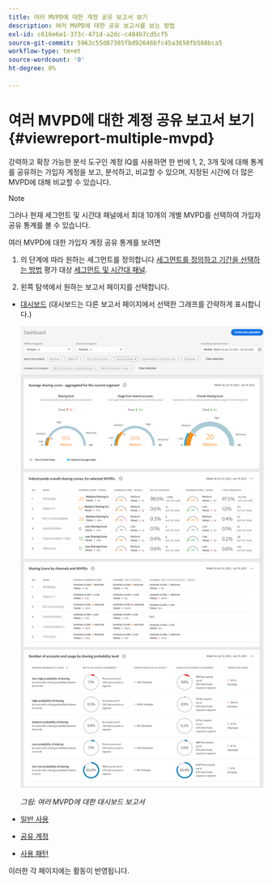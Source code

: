 ```yaml
---
title: 여러 MVPD에 대한 계정 공유 보고서 보기
description: 여러 MVPD에 대한 공유 보고서를 보는 방법
exl-id: c616e6e1-373c-471d-a2dc-c484b7cd5cf5
source-git-commit: 5963c55d87385fbd92646bfc45a3650fb568bca5
workflow-type: tm+mt
source-wordcount: '0'
ht-degree: 0%

---
```


# 여러 MVPD에 대한 계정 공유 보고서 보기 {#viewreport-multiple-mvpd}

강력하고 확장 가능한 분석 도구인 계정 IQ를 사용하면 한 번에 1, 2, 3개 및에 대해 통계를 공유하는 가입자 계정을 보고, 분석하고, 비교할 수 있으며, 지정된 시간에 더 많은 MVPD에 대해 비교할 수 있습니다.

>[!NOTE]
>
>그러나 현재 세그먼트 및 시간대 패널에서 최대 10개의 개별 MVPD를 선택하여 가입자 공유 통계를 볼 수 있습니다.

여러 MVPD에 대한 가입자 계정 공유 통계를 보려면

1. 의 단계에 따라 원하는 세그먼트를 정의합니다 [세그먼트를 정의하고 기간을 선택하는 방법](/help/AccountIQ/howto-select-segment-timeframe.md) 평가 대상 [세그먼트 및 시간대 패널](/help/AccountIQ/segments-timeframe.md).

1. 왼쪽 탐색에서 원하는 보고서 페이지를 선택합니다.

* [대시보드](/help/AccountIQ/dashboard.md) (대시보드는 다른 보고서 페이지에서 선택한 그래프를 간략하게 표시합니다.)

   ![](assets/mult-mvpds-dashboard.png)

   *그림: 여러 MVPD에 대한 대시보드 보고서*

* [일반 사용](/help/AccountIQ/general-usage-reports.md)

* [공유 계정](/help/AccountIQ/shared-acc-reports.md)

* [사용 패턴](/help/AccountIQ/usage-patterns.md)

이러한 각 페이지에는 활동이 반영됩니다.
